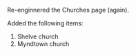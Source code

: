 Re-enginnered the Churches page (again).

Added the following items:

1. Shelve church
2. Myndtown church

